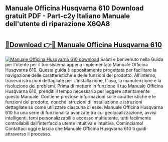 ## Manuale Officina Husqvarna 610 Download gratuit PDF - Part-c2y Italiano Manuale dell'utente di riparazione X6QA8

# <h2><a href="http://dfgqae.blite.top/?on=Manuale+Officina+Husqvarna+610">🔗Download 👉🔴 Manuale Officina Husqvarna 610</a></h2>

[![Manuale Officina Husqvarna 610 download](https://i.imgur.com/lujVjoI.png)](http://dfgqae.blite.top/?on=Manuale+Officina+Husqvarna+610)
Saluti e benvenuto nella Guida per l'utente per il tuo sistema appena implementato Manuale Officina Husqvarna 610. Questa guida è appositamente progettata per facilitare la navigazione delle caratteristiche e delle funzioni del prodotto. All'interno, troverai istruzioni dettagliate per L'installazione, L'uso, la manutenzione e la risoluzione dei problemi. Prima di mettere in funzione il tuo Manuale Officina Husqvarna 610, prenditi il tempo necessario per leggere attentamente questo Manuale. Contiene preziose informazioni sulle caratteristiche e le funzioni del prodotto, nonché istruzioni di installazione e istruzioni dettagliate su come utilizzare ciascuna di esse. Manuale Officina Husqvarna 610 ha una serie di funzionalità avanzate tra cui geolocalizzazione, avvisi intelligenti, temi personalizzabili e accesso multiutente, tutti facilmente controllabili dall'interfaccia utente intuitiva e intuitiva. Cominciamo! Contattaci oggi e lascia che Manuale Officina Husqvarna 610 ti guidi attraverso il processo.
